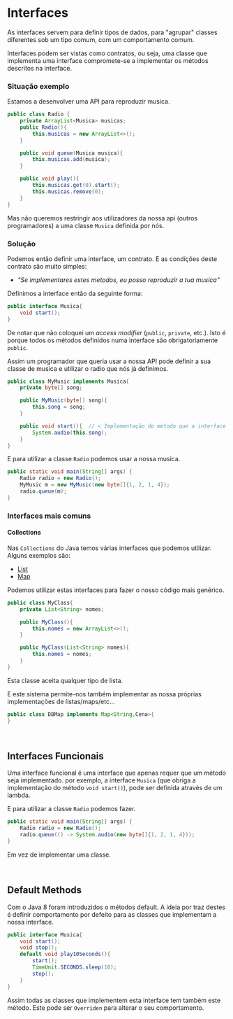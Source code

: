 # Interfaces
As interfaces servem para definir tipos de dados, para "agrupar" classes
diferentes sob um tipo comum, com um comportamento comum.

Interfaces podem ser vistas como contratos, ou seja, uma classe que
implementa uma interface compromete-se a implementar os métodos descritos na
interface.

### Situação exemplo
Estamos a desenvolver uma API para reproduzir musica.
```java
public class Radio {
    private ArrayList<Musica> musicas;
    public Radio(){
        this.musicas = new ArrayList<>();
    }

    public void queue(Musica musica){
        this.musicas.add(musica);
    }

    public void play(){
        this.musicas.get(0).start();
        this.musicas.remove(0);
    }
}
```
Mas não queremos restringir aos utilizadores da nossa api (outros
programadores) a uma classe `Musica` definida por nós.

### Solução
Podemos então definir uma interface, um contrato. E as condições deste
contrato são muito simples:
 * *"Se implementares estes metodos, eu posso reproduzir a tua musica"*

Definimos a interface então da seguinte forma:
```java
public interface Musica{
    void start();
}
```
De notar que não coloquei um *access modifier* (`public`, `private`, etc.).
Isto é porque todos os métodos definidos numa interface são obrigatoriamente
`public`.

Assim um programador que queria usar a nossa API pode definir a sua classe
de musica e utilizar o radio que nós já definimos.
```java
public class MyMusic implements Musica{
    private byte[] song;

    public MyMusic(byte[] song){
        this.song = song;
    }

    public void start(){  // < Implementação do método que a interface obriga a implementar
        System.audio(this.song);
    }
}
```

E para utilizar a classe `Radio` podemos usar a nossa musica.

```java
public static void main(String[] args) {
    Radio radio = new Radio();
    MyMusic m = new MyMusic(new byte[]{1, 2, 1, 4});
    radio.queue(m);
}
```

### Interfaces mais comuns
#### Collections
Nas `Collections` do Java temos várias interfaces que podemos utilizar.
Alguns exemplos são:
 * [List](https://docs.oracle.com/javase/8/docs/api/java/util/List.html)
 * [Map](https://docs.oracle.com/javase/8/docs/api/java/util/Map.html)

Podemos utilizar estas interfaces para fazer o nosso código mais genérico.
```java
public class MyClass{
    private List<String> nomes;

    public MyClass(){
        this.nomes = new ArrayList<>();
    }

    public MyClass(List<String> nomes){
        this.nomes = nomes;
    }
}
```
Esta classe aceita qualquer tipo de lista.

E este sistema permite-nos também implementar as nossa próprias
implementações de listas/maps/etc...

```java
public class DBMap implements Map<String,Cena>{
}
```

<br>

## Interfaces Funcionais

Uma interface funcional é uma interface que apenas requer que um método seja
implementado. por exemplo, a interface `Musica` (que obriga a implementação do
método `void start()`), pode ser definida através de um lambda.

E para utilizar a classe `Radio` podemos fazer.

```java
public static void main(String[] args) {
    Radio radio = new Radio();
    radio.queue(() -> System.audio(new byte[]{1, 2, 1, 4}));
}
```

Em vez de implementar uma classe.

<br>

## Default Methods
Com o Java 8 foram introduzidos o métodos default. A ideia por traz destes é
definir comportamento por defeito para as classes que implementam a nossa
interface.

```java
public interface Musica{
    void start();
    void stop();
    default void play10Seconds(){
        start();
        TimeUnit.SECONDS.sleep(10);
        stop();
    }
}
```

Assim todas as classes que implementem esta interface tem também este
método. Este pode ser `Overriden` para alterar o seu comportamento.

